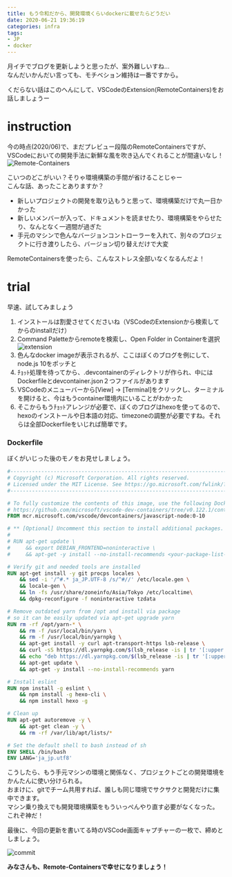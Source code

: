 ```yaml
---
title: もう令和だから、開発環境くらいdockerに載せたらどうだい
date: 2020-06-21 19:36:19
categories: infra
tags:
- JP
- docker
---
```


月イチでブログを更新しようと思ったが、案外難しいすね...  
なんだいかんだい言っても、モチベション維持は一番ですから。  

くだらない話はこのへんにして、VSCodeのExtension(RemoteContainers)をお話しましょうー  
<!--more-->

# instruction

今の時点(2020/06)で、まだプレビュー段階のRemoteContainersですが、  
VSCodeにおいての開発手法に新鮮な風を吹き込んでくれることが間違いなし！  
![Remote-Containers](http://wx1.sinaimg.cn/mw690/735d420agy1gg0wbhyf3lj20ob05rdgm.jpg)

こいつのどこがいい？そりゃ環境構築の手間が省けることじゃー  
こんな話、あったことありますか？  

- 新しいプロジェクトの開発を取り込もうと思って、環境構築だけで丸一日かかった
- 新しいメンバーが入って、ドキュメントを読ませたり、環境構築をやらせたり、なんとなく一週間が過ぎた
- 手元のマシンで色んなバージョンコントローラーを入れて、別々のプロジェクトに行き渡りしたら、バージョン切り替えだけで大変

RemoteContainersを使ったら、こんなストレス全部いなくなるんだよ！  


# trial

早速、試してみましょう  

1. インストールは割愛させてくださいね（VSCodeのExtensionから検索してからのinstallだけ）
2. Command Paletteからremoteを検索し、Open Folder in Containerを選択
   ![extension](http://wx3.sinaimg.cn/mw690/735d420agy1gg0wlrkvuvj20gx02k0sw.jpg)
3. 色んなdocker imageが表示されるが、ここはぼくのブログを例にして、node.js 10をポッチと
4. ﾁｮｯﾄ処理を待ってから、.devcontainerのディレクトリが作られ、中にはDockerfileとdevcontainer.json２つファイルがあります
5. VSCodeのメニューバーから[View] -> [Terminal]をクリックし、ターミナルを開けると、今はもうcontainer環境内にいることがわかった
6. そこからもうﾁｮｯﾄアレンジが必要で、ぼくのブログはhexoを使ってるので、hexoのインストールや日本語の対応、timezoneの調整が必要ですね。それらは全部Dockerfileをいじれば簡単です。



### Dockerfile

ぼくがいじった後のモノをお見せしましょう。  

```dockerfile
#-------------------------------------------------------------------------------------------------------------
# Copyright (c) Microsoft Corporation. All rights reserved.
# Licensed under the MIT License. See https://go.microsoft.com/fwlink/?linkid=2090316 for license information.
#-------------------------------------------------------------------------------------------------------------

# To fully customize the contents of this image, use the following Dockerfile instead:
# https://github.com/microsoft/vscode-dev-containers/tree/v0.122.1/containers/javascript-node-10/.devcontainer/Dockerfile
FROM mcr.microsoft.com/vscode/devcontainers/javascript-node:0-10

# ** [Optional] Uncomment this section to install additional packages. **
#
# RUN apt-get update \
#     && export DEBIAN_FRONTEND=noninteractive \
#     && apt-get -y install --no-install-recommends <your-package-list-here>

# Verify git and needed tools are installed
RUN apt-get install -y git procps locales \
    && sed -i '/^#.* ja_JP.UTF-8 /s/^#//' /etc/locale.gen \
    && locale-gen \
    && ln -fs /usr/share/zoneinfo/Asia/Tokyo /etc/localtime\
    && dpkg-reconfigure -f noninteractive tzdata

# Remove outdated yarn from /opt and install via package 
# so it can be easily updated via apt-get upgrade yarn
RUN rm -rf /opt/yarn-* \
    && rm -f /usr/local/bin/yarn \
    && rm -f /usr/local/bin/yarnpkg \
    && apt-get install -y curl apt-transport-https lsb-release \
    && curl -sS https://dl.yarnpkg.com/$(lsb_release -is | tr '[:upper:]' '[:lower:]')/pubkey.gpg | apt-key add - 2>/dev/null \
    && echo "deb https://dl.yarnpkg.com/$(lsb_release -is | tr '[:upper:]' '[:lower:]')/ stable main" | tee /etc/apt/sources.list.d/yarn.list \
    && apt-get update \
    && apt-get -y install --no-install-recommends yarn

# Install eslint
RUN npm install -g eslint \
    && npm install -g hexo-cli \
    && npm install hexo -g

# Clean up
RUN apt-get autoremove -y \
    && apt-get clean -y \
    && rm -rf /var/lib/apt/lists/* 

# Set the default shell to bash instead of sh
ENV SHELL /bin/bash
ENV LANG='ja_jp.utf8'
```



こうしたら、もう手元マシンの環境と関係なく、プロジェクトごとの開発環境をかんたんに使い分けられる。  
おまけに、gitでチーム共用すれば、誰しも同じ環境でサクサクと開発だけに集中できます。   
マシン乗り換えでも開発環境構築をもういっぺんやり直す必要がなくなった。  
これぞ神だ！   

最後に、今回の更新を書いてる時のVSCode画面キャプチャーの一枚で、締めとしましょう。  

![commit](http://wx2.sinaimg.cn/mw690/735d420agy1gg0x1mar5pj20yg0sk0zl.jpg)


__みなさんも、Remote-Containersで幸せになりましょう！__

